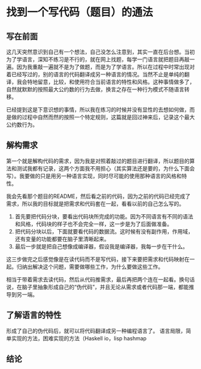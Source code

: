 # 找到一个写代码（题目）的通法 #

## 写在前面 ##

这几天突然意识到自己有一个想法，自己没怎么注意到，其实一直在后台想。当初为了学语言，深知不练习是不行的，就在网上找题，每学一门语言就把题目再敲一遍。因为我重敲一遍就不是为了做题，而是为了学语言。所以在过程中时常出现对着已经写过的，别的语言的代码翻译成另一种语言的情况。当然不止是单纯的翻译，我会特地留意，比较，和使用符合当前语言的特性和风格。这种事情做多了，自然就默默的按照最大公约数的行为去做，换言之存在一种行为模式不随语言转移。

已经提到这是下意识想的事情，所以我在练习的时候并没有显性的去想如何做，而是做的过程中自然而然的按照一个特定规则，这篇就是回过神来后，记录这个最大公约数行为。

## 解构需求 ##

第一个就是解构代码的需求，因为我是对照着敲过的题目进行翻译，所以题目的算法和测试我都有记录，这两个方面我不用担心（其实算法还是要的，为什么下面会写）。我要做的只是用另一种语言实现，同时尽可能的使用那种语言的风格和特性。

我会先看那个题目的README，然后看之前的代码，因为之前的代码已经完成了需求，所以我的目标就是把需求和代码套在一起，看看以前的自己怎么写的。

1. 首先要把代码分块，要看出代码块所完成的功能。因为不同语言有不同的语法和风格，代码块的样子也不会完全一样，这一步是为了后面做准备。
2. 把代码分块以后，下面就要看代码的数据流。这时候有没有副作用，作用域，还有变量的功能都要在脑子里清晰起来。
3. 最后一步就是把自己想像成编译器，假设我是编译器，我每一步在干什么。

这三步做完之后感觉像是在读代码而不是写代码，接下来要把需求和代码映射在一起。归纳出解决这个问题，需要做哪些工作，为什么要做这些工作。

相当于带着需求去读代码，然后从代码推需求，最后再把两个连在一起看。换句话说，在脑子里抽象形成自己的“伪代码”，并且无论从需求或者代码那一端，都能推导到另一端。

## 了解语言的特性 ##

形成了自己的伪代码后，就可以将代码翻译成另一种编程语言了。
语言局限，简单实现的方法，困难实现的方法（Haskell io，lisp hashmap

## 结论 ##


